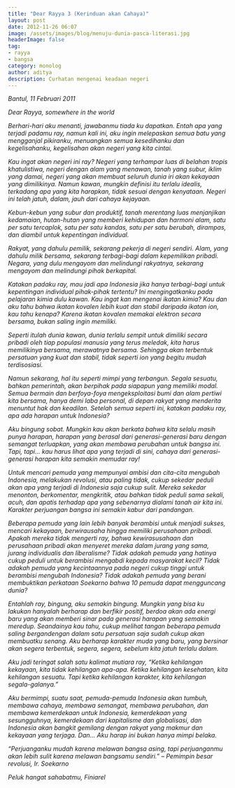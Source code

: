 ```yaml
---
title: "Dear Rayya 3 (Kerinduan akan Cahaya)"
layout: post
date: 2012-11-26 06:07
image: /assets/images/blog/menuju-dunia-pasca-literasi.jpg
headerImage: false
tag:
- rayya
- bangsa
category: monolog
author: aditya 
description: Curhatan mengenai keadaan negeri
---
```


_Bantul, 11 Februari 2011_

_Dear Rayya, somewhere in the world_

_Berhari-hari aku menanti, jawabanmu tiada ku dapatkan. Entah apa yang terjadi padamu ray, namun kali ini, aku ingin melepaskan semua batu yang mengganjal pikiranku, menuangkan semua kesedihanku dan kegelisahanku, kegelisahan akan negeri yang kita cintai._

_Kau ingat akan negeri ini ray? Negeri yang terhampar luas di belahan tropis khatulistiwa, negeri dengan alam yang menawan, tanah yang subur, iklim yang damai, negeri yang akan membuat seluruh dunia iri akan kekayaan yang dimilikinya. Namun kawan, mungkin definisi itu terlalu idealis, terkadang apa yang kita harapkan, tidak sesuai dengan kenyataan. Negeri ini telah jatuh, dalam, jauh dari cahaya kejayaan._

_Kebun-kebun yang subur dan produktif, tanah merentang luas menjanjikan kedamaian, hutan-hutan yang memberi kehidupan dan harmoni alam, satu per satu tercaplok, satu per satu kandas, satu per satu berubah, dirampas, dan diambil untuk kepentingan individual._

_Rakyat, yang dahulu pemilik, sekarang pekerja di negeri sendiri. Alam, yang dahulu milik bersama, sekarang terbagi-bagi dalam kepemilikan pribadi. Negara, yang dulu mengayom dan melindungi rakyatnya, sekarang mengayom dan melindungi pihak berkapital._

_Katakan padaku ray, mau jadi apa Indonesia jika hanya terbagi-bagi untuk kepentingan individual pihak-pihak tertentu? Ini mengingatkanku pada pelajaran kimia dulu kawan. Kau ingat kan mengenai ikatan kimia? Kau dan aku tahu bahwa ikatan kovalen lebih kuat dan stabil daripada ikatan ion, kau tahu kenapa? Karena ikatan kovalen memakai elektron secara bersama, bukan saling ingin memiliki._

_Seperti itulah dunia kawan, dunia terlalu sempit untuk dimiliki secara pribadi oleh tiap populasi manusia yang terus meledak, kita harus memilikinya bersama, merawatnya bersama. Sehingga akan terbentuk persatuan yang kuat dan stabil, tidak seperti ion yang begitu mudah terdisosiasi._

_Namun sekarang, hal itu seperti mimpi yang terbangun. Segala sesuatu, bahkan pemerintah, akan berpihak pada siapapun yang memiliki modal. Semua bermain dan berfoya-foya mengeksploitasi bumi dan alam pertiwi kita bersama, hanya demi laba personal, di depan rakyat yang menderita menuntut hak dan keadilan. Setelah semua seperti ini, katakan padaku ray, apa ada harapan untuk Indonesia?_

_Aku bingung sobat. Mungkin kau akan berkata bahwa kita selalu masih punya harapan, harapan yang berasal dari generasi-generasi baru dengan semangat terluapkan, yang akan membawa perubahan untuk bangsa ini. Tapi, tapi… kau harus lihat apa yang terjadi di sini, cahaya dari generasi-generasi harapan kita semakin memudar ray!_

_Untuk mencari pemuda yang mempunyai ambisi dan cita-cita mengubah Indonesia, melakukan revolusi, atau paling tidak, cukup sekedar peduli akan apa yang terjadi di Indonesia saja cukup sulit. Mereka sekedar menonton, berkomentar, mengkritik, atau bahkan tidak peduli sama sekali, acuh, dan apatis terhadap apa yang sebenarnya dialami tanah air kita ini. Karakter perjuangan bangsa ini semakin kabur dari pandangan._

_Beberapa pemuda yang lain lebih banyak berambisi untuk menjadi sukses, mencari kekayaan, berwirausaha hingga memiliki perusahaan pribadi. Apakah mereka tidak mengerti ray, bahwa kewirasusahaan dan perusahaan pribadi akan menyeret mereka dalam jurang yang sama, jurang individualis dan liberalisme? Tidak adakah pemuda yang hatinya cukup peduli untuk berambisi mengabdi kepada masyarakat kecil? Tidak adakah pemuda yang kecintaannya pada negeri cukup tinggi untuk berambisi mengubah Indonesia? Tidak adakah pemuda yang berani membuktikan perkataan Soekarno bahwa 10 pemuda dapat mengguncang dunia?_

_Entahlah ray, bingung, aku semakin bingung. Mungkin yang bisa ku lakukan hanyalah berharap dan berfikir positif, berdoa akan ada energi baru yang akan memberi sinar pada generasi harapan yang semakin meredup. Seandainya kau tahu, cukup melihat tangan beberapa pemuda saling bergandengan dalam satu persatuan saja sudah cukup akan membuatku senang. Aku berharap karakter muda yang baru, yang bersinar akan segera terbentuk, segera, segera, sebelum kita jatuh terlalu dalam._

_Aku jadi teringat salah satu kalimat mutiara ray, “Ketika kehilangan kekayaan, kita tidak kehilangan apa-apa. Ketika kehilangan kesehatan, kita kehilangan sesuatu. Tapi ketika kehilangan karakter, kita kehilangan segala-galanya.”_

_Aku bermimpi, suatu saat, pemuda-pemuda Indonesia akan tumbuh, membawa cahaya, membawa semangat, membawa perubahan, dan membawa kemerdekaan untuk Indonesia, kemerdekaan yang sesungguhnya, kemerdekaan dari kapitalisme dan globalisasi, dan Indonesia akan bangkit gemilang dengan rakyat yang makmur dan kekayaan yang terjaga. Dan… Aku harap ini bukan hanya mimpi belaka._

_“Perjuanganku mudah karena melawan bangsa asing, tapi perjuanganmu akan lebih sulit karena melawan bangsamu sendiri.” – Pemimpin besar revolusi, Ir. Soekarno_

_Peluk hangat sahabatmu, Finiarel_